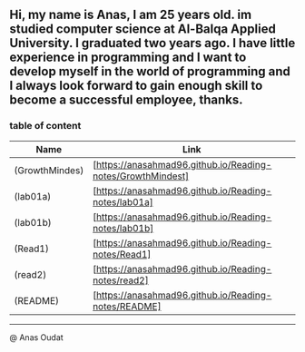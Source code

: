 **Hi, my name is Anas, I am 25 years old. im studied computer science at Al-Balqa Applied University. I graduated two years ago. I have little experience in programming and I want to develop myself in the world of programming and I always look forward to gain enough skill to become a successful employee, thanks.**
  ----------------
  ### table of content

  Name  | Link
  ------------- | -------------
  (GrowthMindes)	  | [https://anasahmad96.github.io/Reading-notes/GrowthMindest]
(lab01a) |	[https://anasahmad96.github.io/Reading-notes/lab01a] 
(lab01b)	  | [https://anasahmad96.github.io/Reading-notes/lab01b]
 (Read1) | [https://anasahmad96.github.io/Reading-notes/Read1]
(read2) |	[https://anasahmad96.github.io/Reading-notes/read2] 
(README)	  | [https://anasahmad96.github.io/Reading-notes/README]
  ----------------
  @ Anas Oudat